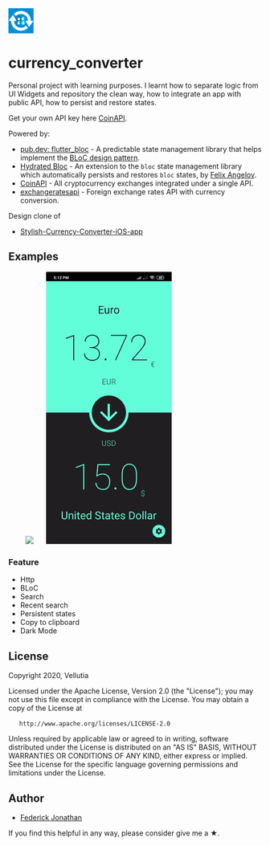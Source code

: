 <img src="images/icon.jpg" width="50">

# currency_converter

Personal project with learning purposes. I learnt how to separate logic from UI Widgets and repository the clean way, how to integrate an app with public API, how to persist and restore states.

Get your own API key here [CoinAPI](https://www.coinapi.io/).

Powered by:

- [pub.dev: flutter_bloc](https://pub.dev/packages/flutter_bloc) - A predictable state management library that helps implement the [BLoC design pattern](https://www.didierboelens.com/2018/08/reactive-programming---streams---bloc/).
- [Hydrated Bloc](https://pub.dev/packages/hydrated_bloc) - An extension to the `bloc` state management library which automatically persists and restores `bloc` states, by [Felix Angelov](https://github.com/felangel).
- [CoinAPI](https://www.coinapi.io/) - All cryptocurrency exchanges integrated under a single API.
- [exchangeratesapi](https://exchangeratesapi.io/) - Foreign exchange rates API with currency conversion.

Design clone of

- [Stylish-Currency-Converter-iOS-app](https://dribbble.com/shots/4816296-Stylish-Currency-Converter-iOS-app)

## Examples

<pre>
    <img src="gifs/early_ver.gif" width="250">   <img src="gifs/updated_ver.gif" width="250">
</pre>

### Feature

- Http
- BLoC
- Search
- Recent search
- Persistent states
- Copy to clipboard
- Dark Mode

## License

   Copyright 2020, Vellutia

   Licensed under the Apache License, Version 2.0 (the "License");
   you may not use this file except in compliance with the License.
   You may obtain a copy of the License at

       http://www.apache.org/licenses/LICENSE-2.0

   Unless required by applicable law or agreed to in writing, software
   distributed under the License is distributed on an "AS IS" BASIS,
   WITHOUT WARRANTIES OR CONDITIONS OF ANY KIND, either express or implied.
   See the License for the specific language governing permissions and
   limitations under the License.

## Author

- [Federick Jonathan](https://github.com/Vellutia)

If you find this helpful in any way, please consider give me a ★.